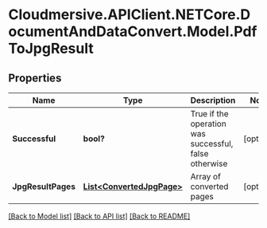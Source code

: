 # Cloudmersive.APIClient.NETCore.DocumentAndDataConvert.Model.PdfToJpgResult
## Properties

Name | Type | Description | Notes
------------ | ------------- | ------------- | -------------
**Successful** | **bool?** | True if the operation was successful, false otherwise | [optional] 
**JpgResultPages** | [**List&lt;ConvertedJpgPage&gt;**](ConvertedJpgPage.md) | Array of converted pages | [optional] 

[[Back to Model list]](../README.md#documentation-for-models) [[Back to API list]](../README.md#documentation-for-api-endpoints) [[Back to README]](../README.md)

